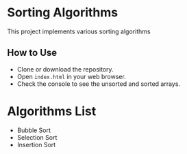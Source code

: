 # Sorting Algorithms

This project implements various sorting algorithms

## How to Use

- Clone or download the repository.
- Open `index.html` in your web browser.
- Check the console to see the unsorted and sorted arrays.

# Algorithms List

- Bubble Sort
- Selection Sort
- Insertion Sort
